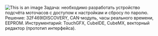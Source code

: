 ![This is an image](https://cdn.profi.ru/s3/b0/pfiles/c6240f0212226c86914cb0c60a45efa7.jpg)
Задача: необходимо разработать устройство подсчёта моточасов с доступом к настройкам и сбросу по паролю. Решение: 32F469IDISCOVERY, CAN-модуль, часы реального времени, EEPROM. Инструментарий: TouchGFX, CubeIDE, CubeMX, векторный редактор (прототип интерфейса).
